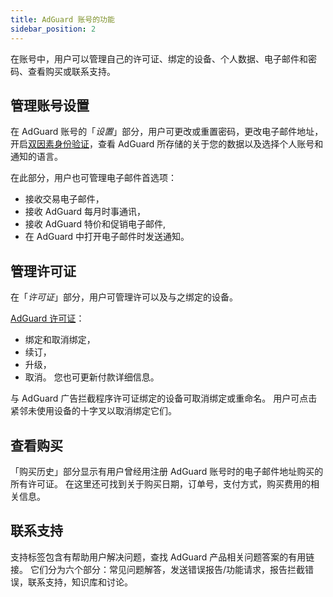 ```yaml
---
title: AdGuard 账号的功能
sidebar_position: 2
---
```


在账号中，用户可以管理自己的许可证、绑定的设备、个人数据、电子邮件和密码、查看购买或联系支持。

## 管理账号设置

在 AdGuard 账号的「*设置*」部分，用户可更改或重置密码，更改电子邮件地址，开启[双因素身份验证](../2fa)，查看 AdGuard 所存储的关于您的数据以及选择个人账号和通知的语言。

在此部分，用户也可管理电子邮件首选项：

- 接收交易电子邮件，
- 接收 AdGuard 每月时事通讯，
- 接收 AdGuard 特价和促销电子邮件,
- 在 AdGuard 中打开电子邮件时发送通知。

## 管理许可证

在「*许可证*」部分，用户可管理许可以及与之绑定的设备。

[AdGuard 许可证](../../license/what-is)：

- 绑定和取消绑定，
- 续订，
- 升级，
- 取消。 您也可更新付款详细信息。

与 AdGuard 广告拦截程序许可证绑定的设备可取消绑定或重命名。 用户可点击紧邻未使用设备的十字叉以取消绑定它们。

## 查看购买

「购买历史」部分显示有用户曾经用注册 AdGuard 账号时的电子邮件地址购买的所有许可证。 在这里还可找到关于购买日期，订单号，支付方式，购买费用的相关信息。

## 联系支持

支持标签包含有帮助用户解决问题，查找 AdGuard 产品相关问题答案的有用链接。 它们分为六个部分：常见问题解答，发送错误报告/功能请求，报告拦截错误，联系支持，知识库和讨论。

